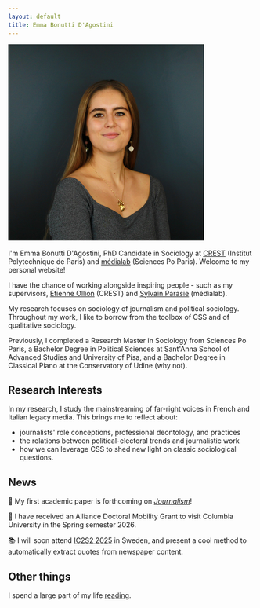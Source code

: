 ```yaml
---
layout: default
title: Emma Bonutti D'Agostini
---
```


<img class="profile-picture" src="BONUTTI_Emma.jpg">

I'm Emma Bonutti D'Agostini, PhD Candidate in Sociology at [CREST](https://crest.science) (Institut Polytechnique de Paris) and [médialab](https://medialab.sciencespo.fr) (Sciences Po Paris). Welcome to my personal website!

I have the chance of working alongside inspiring people - such as my supervisors, [Etienne Ollion](https://ollion.cnrs.fr) (CREST) and [Sylvain Parasie](https://sylvainparasie.org) (médialab).

My research focuses on sociology of journalism and political sociology. Throughout my work, I like to borrow from the toolbox of CSS and of qualitative sociology. 

Previously, I completed a Research Master in Sociology from Sciences Po Paris, a Bachelor Degree in Political Sciences at Sant'Anna School of Advanced Studies and University of Pisa, and a Bachelor Degree in Classical Piano at the Conservatory of Udine (why not).

## Research Interests

In my research, I study the mainstreaming of far-right voices in French and Italian legacy media. This brings me to reflect about:
* journalists' role conceptions, professional deontology, and practices
* the relations between political-electoral trends and journalistic work
* how we can leverage CSS to shed new light on classic sociological questions.

## News

🌟 My first academic paper is forthcoming on *[Journalism](https://journals.sagepub.com/home/jou)*!

🌆 I have received an Alliance Doctoral Mobility Grant to visit Columbia University in the Spring semester 2026.

📚 I will soon attend [IC2S2 2025](https://www.ic2s2-2025.org) in Sweden, and present a cool method to automatically extract quotes from newspaper content.


## Other things

I spend a large part of my life [reading](https://www.goodreads.com/user/show/159351686-emma-bonutti).
